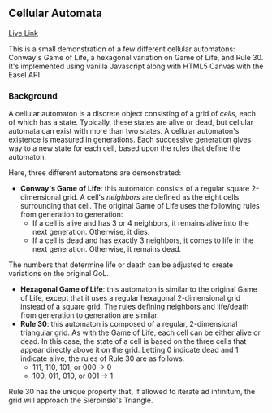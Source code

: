 ## Cellular Automata

<a href="https://scottduane.github.io/CellularAutomata">Live Link</a>

This is a small demonstration of a few different cellular automatons: Conway's Game of Life, a hexagonal variation on Game of Life, and Rule 30. It's implemented using vanilla Javascript along with HTML5 Canvas with the Easel API. 

### Background 

A cellular automaton is a discrete object consisting of a grid of *cells*, each of which has a state. Typically, these states are alive or dead, but cellular automata can exist with more than two states. A cellular automaton's existence is measured in generations. Each successive generation gives way to a new state for each cell, based upon the rules that define the automaton. 

Here, three different automatons are demonstrated:

- **Conway's Game of Life**: this automaton consists of a regular square 2-dimensional grid. A cell's *neighbors* are defined as the eight cells surrounding that cell. The original Game of Life uses the following rules from generation to generation:
  - If a cell is alive and has 3 or 4 neighbors, it remains alive into the next generation. Otherwise, it dies.
  - If a cell is dead and has exactly 3 neighbors, it comes to life in the next generation. Otherwise, it remains dead.

The numbers that determine life or death can be adjusted to create variations on the original GoL. 
- **Hexagonal Game of Life**: this automaton is similar to the original Game of Life, except that it uses a regular hexagonal 2-dimensional grid instead of a square grid. The rules defining neighbors and life/death from generation to generation are similar. 
- **Rule 30**: this automaton is composed of a regular, 2-dimensional triangular grid. As with the Game of Life, each cell can be either alive or dead. In this case, the state of a cell is based on the three cells that appear directly above it on the grid. Letting 0 indicate dead and 1 indicate alive, the rules of Rule 30 are as follows:
  - 111, 110, 101, or 000 -> 0
  - 100, 011, 010, or 001 -> 1

Rule 30 has the unique property that, if allowed to iterate ad infinitum, the grid will approach the Sierpinski's Triangle.
